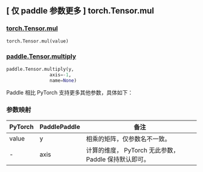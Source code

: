 ## [ 仅 paddle 参数更多 ] torch.Tensor.mul

### [torch.Tensor.mul](https://pytorch.org/docs/1.13/generated/torch.Tensor.mul.html)

```python
torch.Tensor.mul(value)
```

### [paddle.Tensor.multiply](https://www.paddlepaddle.org.cn/documentation/docs/zh/api/paddle/Tensor_cn.html#multiply-y-axis-1-name-none)

```python
paddle.Tensor.multiply(y,
                axis=-1,
                name=None)
```

Paddle 相比 PyTorch 支持更多其他参数，具体如下：

### 参数映射
| PyTorch       | PaddlePaddle | 备注                                                    |
| ------------- | ------------ | ------------------------------------------------------- |
| value         | y            | 相乘的矩阵，仅参数名不一致。                               |
| -             | axis         | 计算的维度， PyTorch 无此参数， Paddle 保持默认即可。       |
